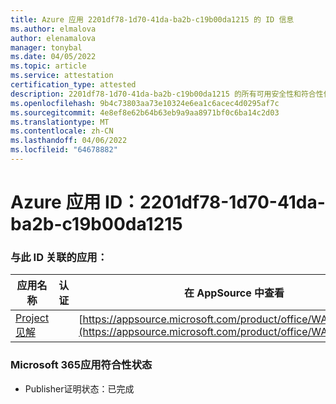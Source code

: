 ```yaml
---
title: Azure 应用 2201df78-1d70-41da-ba2b-c19b00da1215 的 ID 信息
ms.author: elmalova
author: elenamalova
manager: tonybal
ms.date: 04/05/2022
ms.topic: article
ms.service: attestation
certification_type: attested
description: 2201df78-1d70-41da-ba2b-c19b00da1215 的所有可用安全性和符合性信息。
ms.openlocfilehash: 9b4c73803aa73e10324e6ea1c6acec4d0295af7c
ms.sourcegitcommit: 4e8ef8e62b64b63eb9a9aa8971bf0c6ba14c2d03
ms.translationtype: MT
ms.contentlocale: zh-CN
ms.lasthandoff: 04/06/2022
ms.locfileid: "64678882"
---
```

# <a name="azure-app-id-2201df78-1d70-41da-ba2b-c19b00da1215"></a>Azure 应用 ID：2201df78-1d70-41da-ba2b-c19b00da1215


### <a name="apps-associated-with-this-id"></a>与此 ID 关联的应用：
| **应用名称** | **认证** | **在 AppSource 中查看** |
|--------------|---------------|-----------------------|
| [Project 见解](../forward/WA200003171.md) |  | [https://appsource.microsoft.com/product/office/WA200003171](https://appsource.microsoft.com/product/office/WA200003171) |

### <a name="microsoft-365-app-compliance-status"></a>Microsoft 365应用符合性状态
- Publisher证明状态：已完成
